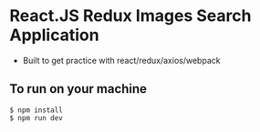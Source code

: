 # React.JS Redux Images Search Application

* Built to get practice with react/redux/axios/webpack

## To run on your machine

```
$ npm install
$ npm run dev
```
